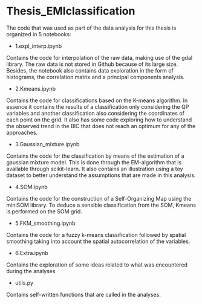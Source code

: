 # Thesis_EMIclassification

The code that was used as part of the data analysis for this thesis is organized in 5 notebooks:

* 1.expl_interp.ipynb

Contains the code for interpolation of the raw data, making use of the gdal library. The raw data is not stored in Github because of its large size.\
Besides, the notebook also contains data exploration in the form of histograms, the correlation matrix and a principal components analysis.

* 2.Kmeans.ipynb

Contains the code for classifications based on the K-means algorithm. In essence it contains the results of a classification only considering the QP variables 
and another classification also considering the coordinates of each point on the grid. It also has some code exploring how to understand the observed trend in the BIC that does not
reach an optimum for any of the approaches.

* 3.Gaussian_mixture.ipynb

Contains the code for the classification by means of the estimation of a gaussian mixture model. This is done through the EM-algorithm that is available through scikit-learn. 
It also contains an illustration using a toy dataset to better understand the assumptions that are made in this analysis.

* 4.SOM.ipynb

Contains the code for the construction of a Self-Organizing Map using the miniSOM library. To deduce a sensible classification from the SOM, Kmeans is performed on the
SOM grid.

* 5.FKM_smoothing.ipynb

Contains the code for a fuzzy k-means classification followed by spatial smoothing taking into account the spatial autocorrelation of the variables.

* 6.Extra.ipynb

Contains the exploration of some ideas related to what was encountered during the analyses

* utils.py

Contains self-written functions that are called in the analyses.

